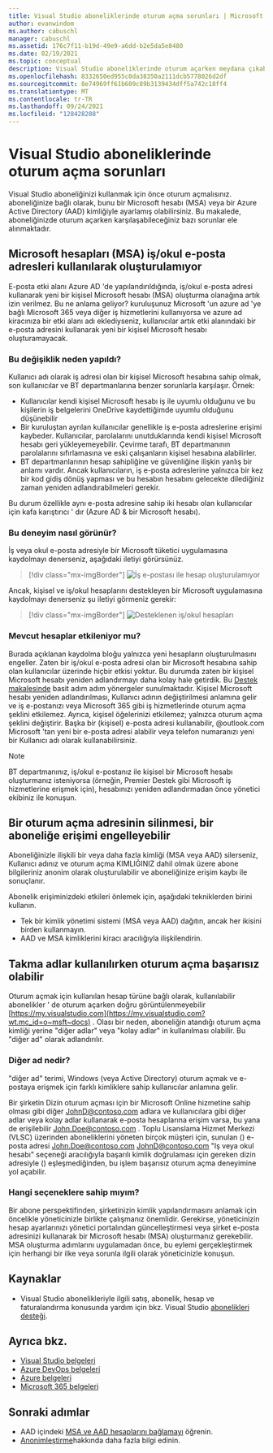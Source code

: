 ```yaml
---
title: Visual Studio aboneliklerinde oturum açma sorunları | Microsoft Docs
author: evanwindom
ms.author: cabuschl
manager: cabuschl
ms.assetid: 176c7f11-b19d-49e9-a6dd-b2e5da5e8480
ms.date: 02/19/2021
ms.topic: conceptual
description: Visual Studio aboneliklerinde oturum açarken meydana çıkabilecek sorunlar hakkında bilgi edinin
ms.openlocfilehash: 8332650ed955c0da38350a2111dcb5778026d2df
ms.sourcegitcommit: 8e74969ff61b609c89b3139434dff5a742c18ff4
ms.translationtype: MT
ms.contentlocale: tr-TR
ms.lasthandoff: 09/24/2021
ms.locfileid: "128428208"
---
```

# <a name="issues-signing-in-to-visual-studio-subscriptions"></a>Visual Studio aboneliklerinde oturum açma sorunları
Visual Studio aboneliğinizi kullanmak için önce oturum açmalısınız.  aboneliğinize bağlı olarak, bunu bir Microsoft hesabı (MSA) veya bir Azure Active Directory (AAD) kimliğiyle ayarlamış olabilirsiniz.  Bu makalede, aboneliğinizde oturum açarken karşılaşabileceğiniz bazı sorunlar ele alınmaktadır.

## <a name="microsoft-accounts-msa-cannot-be-created-using-workschool-email-addresses"></a>Microsoft hesapları (MSA) iş/okul e-posta adresleri kullanılarak oluşturulamıyor
E-posta etki alanı Azure AD 'de yapılandırıldığında, iş/okul e-posta adresi kullanarak yeni bir kişisel Microsoft hesabı (MSA) oluşturma olanağına artık izin verilmez. Bu ne anlama geliyor? kuruluşunuz Microsoft 'un azure ad 'ye bağlı Microsoft 365 veya diğer iş hizmetlerini kullanıyorsa ve azure ad kiracınıza bir etki alanı adı eklediyseniz, kullanıcılar artık etki alanındaki bir e-posta adresini kullanarak yeni bir kişisel Microsoft hesabı oluşturamayacak.

### <a name="why-was-this-change-made"></a>Bu değişiklik neden yapıldı?
Kullanıcı adı olarak iş adresi olan bir kişisel Microsoft hesabına sahip olmak, son kullanıcılar ve BT departmanlarına benzer sorunlarla karşılaşır. Örnek:
- Kullanıcılar kendi kişisel Microsoft hesabı iş ile uyumlu olduğunu ve bu kişilerin iş belgelerini OneDrive kaydettiğimde uyumlu olduğunu düşünebilir
- Bir kuruluştan ayrılan kullanıcılar genellikle iş e-posta adreslerine erişimi kaybeder. Kullanıcılar, parolalarını unutduklarında kendi kişisel Microsoft hesabı geri yükleyemeyebilir. Çevirme tarafı, BT departmanının parolalarını sıfırlamasına ve eski çalışanların kişisel hesabına alabilirler.
- BT departmanlarının hesap sahipliğine ve güvenliğine ilişkin yanlış bir anlamı vardır. Ancak kullanıcıların, iş e-posta adreslerine yalnızca bir kez bir kod gidiş dönüş yapması ve bu hesabın hesabını gelecekte dilediğiniz zaman yeniden adlandırabilmeleri gerekir.

Bu durum özellikle aynı e-posta adresine sahip iki hesabı olan kullanıcılar için kafa karıştırıcı ' dır (Azure AD & bir Microsoft hesabı).

### <a name="what-does-this-experience-look-like"></a>Bu deneyim nasıl görünür?
İş veya okul e-posta adresiyle bir Microsoft tüketici uygulamasına kaydolmayı denerseniz, aşağıdaki iletiyi görürsünüz.

   > [!div class="mx-imgBorder"]
   > ![İş e-postası ile hesap oluşturulamıyor](_img/sign-in-issues/cannot-use-work-email.png "Hesabınızı oluşturmak için bir Kullanıcı adı ve parola girin.")

Ancak, kişisel ve iş/okul hesaplarını destekleyen bir Microsoft uygulamasına kaydolmayı denerseniz şu iletiyi görmeniz gerekir:

   > [!div class="mx-imgBorder"]
   > ![Desteklenen iş/okul hesapları](_img/sign-in-issues/existing-account.png "İş veya okul e-posta adresi ile burada kaydolabilirsiniz...")

### <a name="are-existing-accounts-affected"></a>Mevcut hesaplar etkileniyor mu?
Burada açıklanan kaydolma bloğu yalnızca yeni hesapların oluşturulmasını engeller. Zaten bir iş/okul e-posta adresi olan bir Microsoft hesabına sahip olan kullanıcılar üzerinde hiçbir etkisi yoktur. Bu durumda zaten bir kişisel Microsoft hesabı yeniden adlandırmayı daha kolay hale getirdik. Bu [Destek makalesinde](https://windows.microsoft.com/en-US/Windows/rename-personal-microsoft-account) basit adım adım yönergeler sunulmaktadır. Kişisel Microsoft hesabı yeniden adlandırılması, Kullanıcı adının değiştirilmesi anlamına gelir ve iş e-postanızı veya Microsoft 365 gibi iş hizmetlerinde oturum açma şeklini etkilemez. Ayrıca, kişisel öğelerinizi etkilemez; yalnızca oturum açma şeklini değiştirir. Başka bir (kişisel) e-posta adresi kullanabilir, @outlook.com Microsoft 'tan yeni bir e-posta adresi alabilir veya telefon numaranızı yeni bir Kullanıcı adı olarak kullanabilirsiniz.

> [!NOTE]
> BT departmanınız, iş/okul e-postanız ile kişisel bir Microsoft hesabı oluşturmanız isteniyorsa (örneğin, Premier Destek gibi Microsoft iş hizmetlerine erişmek için), hesabınızı yeniden adlandırmadan önce yönetici ekibiniz ile konuşun.

## <a name="deleting-a-sign-in-address-may-prevent-access-to-a-subscription"></a>Bir oturum açma adresinin silinmesi, bir aboneliğe erişimi engelleyebilir
Aboneliğinizle ilişkili bir veya daha fazla kimliği (MSA veya AAD) silerseniz, Kullanıcı adınız ve oturum açma KIMLIĞINIZ dahil olmak üzere abone bilgileriniz anonim olarak oluşturulabilir ve aboneliğinize erişim kaybı ile sonuçlanır.

Abonelik erişiminizdeki etkileri önlemek için, aşağıdaki tekniklerden birini kullanın.
- Tek bir kimlik yönetimi sistemi (MSA veya AAD) dağıtın, ancak her ikisini birden kullanmayın.
- AAD ve MSA kimliklerini kiracı aracılığıyla ilişkilendirin.

## <a name="signing-in-may-fail-when-using-aliases"></a>Takma adlar kullanılırken oturum açma başarısız olabilir
Oturum açmak için kullanılan hesap türüne bağlı olarak, kullanılabilir abonelikler ' de oturum açarken doğru görüntülenmeyebilir [https://my.visualstudio.com](https://my.visualstudio.com?wt.mc_id=o~msft~docs) . Olası bir neden, aboneliğin atandığı oturum açma kimliği yerine "diğer adlar" veya "kolay adlar" in kullanılması olabilir. Bu "diğer ad" olarak adlandırılır.

### <a name="what-is-aliasing"></a>Diğer ad nedir?
"diğer ad" terimi, Windows (veya Active Directory) oturum açmak ve e-postaya erişmek için farklı kimliklere sahip kullanıcılar anlamına gelir.

Bir şirketin Dizin oturum açması için bir Microsoft Online hizmetine sahip olması gibi diğer JohnD@contoso.com adlara ve kullanıcılara gibi diğer adlar veya kolay adlar kullanarak e-posta hesaplarına erişim varsa, bu yana de erişilebilir John.Doe@contoso.com . Toplu Lisanslama Hizmet Merkezi (VLSC) üzerinden aboneliklerini yöneten birçok müşteri için, sunulan () e-posta adresi John.Doe@contoso.com JohnD@contoso.com "Iş veya okul hesabı" seçeneği aracılığıyla başarılı kimlik doğrulaması için gereken dizin adresiyle () eşleşmediğinden, bu işlem başarısız oturum açma deneyimine yol açabilir.

### <a name="what-options-do-i-have"></a>Hangi seçeneklere sahip mıyım?
Bir abone perspektifinden, şirketinizin kimlik yapılandırmasını anlamak için öncelikle yöneticinizle birlikte çalışmanız önemlidir. Gerekirse, yöneticinizin hesap ayarlarınızı yönetici portalından güncelleştirmesi veya şirket e-posta adresinizi kullanarak bir Microsoft hesabı (MSA) oluşturmanız gerekebilir. MSA oluşturma adımlarını uygulamadan önce, bu eylemi gerçekleştirmek için herhangi bir ilke veya sorunla ilgili olarak yöneticinizle konuşun.

## <a name="resources"></a>Kaynaklar
- Visual Studio abonelikleriyle ilgili satış, abonelik, hesap ve faturalandırma konusunda yardım için bkz. Visual Studio [abonelikleri desteği](https://aka.ms/vssubscriberhelp). 

## <a name="see-also"></a>Ayrıca bkz.
- [Visual Studio belgeleri](/visualstudio/)
- [Azure DevOps belgeleri](/azure/devops/)
- [Azure belgeleri](/azure/)
- [Microsoft 365 belgeleri](/microsoft-365/)

## <a name="next-steps"></a>Sonraki adımlar
- AAD içindeki [MSA ve AAD hesaplarını bağlamayı](/azure/active-directory/b2b/add-users-administrator) öğrenin.
- [Anonimleştirme](anonymization.md)hakkında daha fazla bilgi edinin.